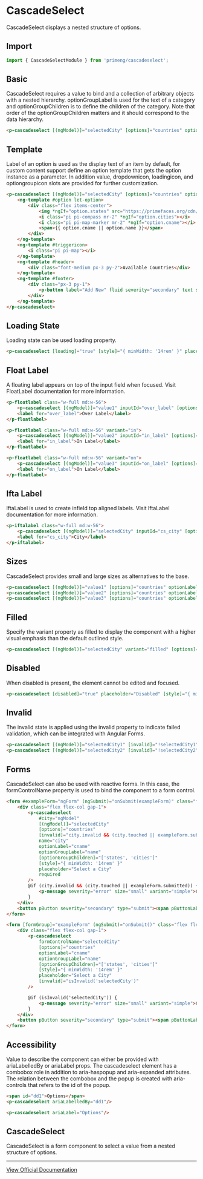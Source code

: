 # CascadeSelect

CascadeSelect displays a nested structure of options.

## Import

```typescript
import { CascadeSelectModule } from 'primeng/cascadeselect';
```

## Basic

CascadeSelect requires a value to bind and a collection of arbitrary objects with a nested hierarchy. optionGroupLabel is used for the text of a category and optionGroupChildren is to define the children of the category. Note that order of the optionGroupChildren matters and it should correspond to the data hierarchy.

```html
<p-cascadeselect [(ngModel)]="selectedCity" [options]="countries" optionLabel="cname" optionGroupLabel="name" [optionGroupChildren]="['states', 'cities']" [style]="{ minWidth: '14rem' }" placeholder="Select a City" />
```

## Template

Label of an option is used as the display text of an item by default, for custom content support define an option template that gets the option instance as a parameter. In addition value, dropdownicon, loadingicon, and optiongroupicon slots are provided for further customization.

```html
<p-cascadeselect [(ngModel)]="selectedCity" [options]="countries" optionLabel="cname" optionGroupLabel="name" [optionGroupChildren]="['states', 'cities']" [style]="{ minWidth: '14rem' }" placeholder="Select a City">
    <ng-template #option let-option>
        <div class="flex items-center">
            <img *ngIf="option.states" src="https://primefaces.org/cdn/primeng/images/demo/flag/flag_placeholder.png" [class]="'mr-2 flag flag-' + option.code.toLowerCase()" style="width: 18px" />
            <i class="pi pi-compass mr-2" *ngIf="option.cities"></i>
            <i class="pi pi-map-marker mr-2" *ngIf="option.cname"></i>
            <span>{{ option.cname || option.name }}</span>
        </div>
    </ng-template>
    <ng-template #triggericon>
        <i class="pi pi-map"></i>
    </ng-template>
    <ng-template #header>
        <div class="font-medium px-3 py-2">Available Countries</div>
    </ng-template>
    <ng-template #footer>
        <div class="px-3 py-1">
            <p-button label="Add New" fluid severity="secondary" text size="small" icon="pi pi-plus" />
        </div>
    </ng-template>
</p-cascadeselect>
```

## Loading State

Loading state can be used loading property.

```html
<p-cascadeselect [loading]="true" [style]="{ minWidth: '14rem' }" placeholder="Loading..." />
```

## Float Label

A floating label appears on top of the input field when focused. Visit FloatLabel documentation for more information.

```html
<p-floatlabel class="w-full md:w-56">
    <p-cascadeselect [(ngModel)]="value1" inputId="over_label" [options]="countries" optionLabel="cname" optionGroupLabel="name" [optionGroupChildren]="['states', 'cities']" class="w-full" />
    <label for="over_label">Over Label</label>
</p-floatlabel>

<p-floatlabel class="w-full md:w-56" variant="in">
    <p-cascadeselect [(ngModel)]="value2" inputId="in_label" [options]="countries" optionLabel="cname" optionGroupLabel="name" [optionGroupChildren]="['states', 'cities']" class="w-full" />
    <label for="in_label">In Label</label>
</p-floatlabel>

<p-floatlabel class="w-full md:w-56" variant="on">
    <p-cascadeselect [(ngModel)]="value3" inputId="on_label" [options]="countries" optionLabel="cname" optionGroupLabel="name" [optionGroupChildren]="['states', 'cities']" class="w-full" />
    <label for="on_label">On Label</label>
</p-floatlabel>
```

## Ifta Label

IftaLabel is used to create infield top aligned labels. Visit IftaLabel documentation for more information.

```html
<p-iftalabel class="w-full md:w-56">
    <p-cascadeselect [(ngModel)]="selectedCity" inputId="cs_city" [options]="countries" optionLabel="cname" optionGroupLabel="name" [optionGroupChildren]="['states', 'cities']" class="w-full" />
    <label for="cs_city">City</label>
</p-iftalabel>
```

## Sizes

CascadeSelect provides small and large sizes as alternatives to the base.

```html
<p-cascadeselect [(ngModel)]="value1" [options]="countries" optionLabel="cname" optionGroupLabel="name" [optionGroupChildren]="['states', 'cities']" class="w-56" size="small" placeholder="Small" />
<p-cascadeselect [(ngModel)]="value2" [options]="countries" optionLabel="cname" optionGroupLabel="name" [optionGroupChildren]="['states', 'cities']" class="w-56" placeholder="Normal" />
<p-cascadeselect [(ngModel)]="value3" [options]="countries" optionLabel="cname" optionGroupLabel="name" [optionGroupChildren]="['states', 'cities']" class="w-56" size="large" placeholder="Large" />
```

## Filled

Specify the variant property as filled to display the component with a higher visual emphasis than the default outlined style.

```html
<p-cascadeselect [(ngModel)]="selectedCity" variant="filled" [options]="countries" optionLabel="cname" optionGroupLabel="name" [optionGroupChildren]="['states', 'cities']" [style]="{ minWidth: '14rem' }" placeholder="Select a City" />
```

## Disabled

When disabled is present, the element cannot be edited and focused.

```html
<p-cascadeselect [disabled]="true" placeholder="Disabled" [style]="{ minWidth: '14rem' }" />
```

## Invalid

The invalid state is applied using the ⁠invalid property to indicate failed validation, which can be integrated with Angular Forms.

```html
<p-cascadeselect [(ngModel)]="selectedCity1" [invalid]="!selectedCity1" [options]="countries" optionLabel="cname" optionGroupLabel="name" [optionGroupChildren]="['states', 'cities']" class="w-full sm:w-56" placeholder="Select a City" />
<p-cascadeselect [(ngModel)]="selectedCity2" [invalid]="!selectedCity2" [options]="countries" optionLabel="cname" optionGroupLabel="name" [optionGroupChildren]="['states', 'cities']" class="w-full sm:w-56" placeholder="Select a City" variant="filled" />
```

## Forms

CascadeSelect can also be used with reactive forms. In this case, the formControlName property is used to bind the component to a form control.

```html
<form #exampleForm="ngForm" (ngSubmit)="onSubmit(exampleForm)" class="flex justify-center flex-col gap-4">
    <div class="flex flex-col gap-1">
        <p-cascadeselect
            #city="ngModel"
            [(ngModel)]="selectedCity"
            [options]="countries"
            [invalid]="city.invalid && (city.touched || exampleForm.submitted)"
            name="city"
            optionLabel="cname"
            optionGroupLabel="name"
            [optionGroupChildren]="['states', 'cities']"
            [style]="{ minWidth: '14rem' }"
            placeholder="Select a City"
            required
        />
        @if (city.invalid && (city.touched || exampleForm.submitted)) {
            <p-message severity="error" size="small" variant="simple">City is required.</p-message>
        }
    </div>
    <button pButton severity="secondary" type="submit"><span pButtonLabel>Submit</span></button>
</form>
```

```html
<form [formGroup]="exampleForm" (ngSubmit)="onSubmit()" class="flex flex-col gap-4">
    <div class="flex flex-col gap-1">
        <p-cascadeselect
            formControlName="selectedCity"
            [options]="countries"
            optionLabel="cname"
            optionGroupLabel="name"
            [optionGroupChildren]="['states', 'cities']"
            [style]="{ minWidth: '14rem' }"
            placeholder="Select a City"
            [invalid]="isInvalid('selectedCity')"
        />

        @if (isInvalid('selectedCity')) {
            <p-message severity="error" size="small" variant="simple">City is required.</p-message>
        }
    </div>
    <button pButton severity="secondary" type="submit"><span pButtonLabel>Submit</span></button>
</form>
```

## Accessibility

Value to describe the component can either be provided with ariaLabelledBy or ariaLabel props. The cascadeselect element has a combobox role in addition to aria-haspopup and aria-expanded attributes. The relation between the combobox and the popup is created with aria-controls that refers to the id of the popup.

```html
<span id="dd1">Options</span>
<p-cascadeselect ariaLabelledBy="dd1"/>

<p-cascadeselect ariaLabel="Options"/>
```

## CascadeSelect

CascadeSelect is a form component to select a value from a nested structure of options.

---

[View Official Documentation](https://primeng.org/cascadeselect)
